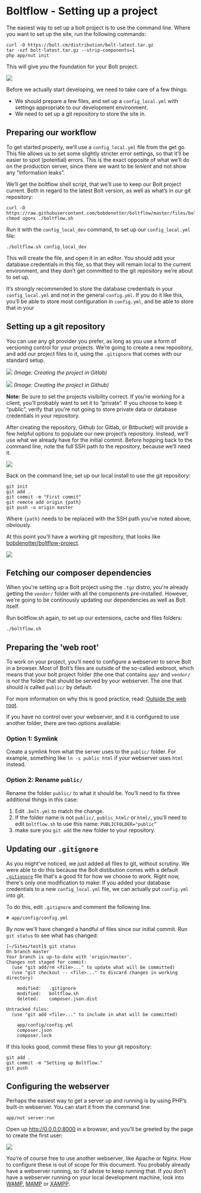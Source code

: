 Boltflow - Setting up a project
===============================


The easiest way to set up a bolt project is to use the command line. Where you
want to set up the site, run the following commands:

```
curl -O https://bolt.cm/distribution/bolt-latest.tar.gz
tar -xzf bolt-latest.tar.gz --strip-components=1
php app/nut init
```

This will give you the foundation for your Bolt project.

![](images/setup.png)

Before we actually start developing, we need to take care of a few things:

 - We should prepare a few files, and set up a `config_local.yml` with settings
   appropriate to our development environment.
 - We need to set up a git repository to store the site in.

## Preparing our workflow

To get started properly, we’ll use a `config_local.yml` file from the get go.
This file allows us to set some slightly stricter error settings, so that it’ll
be easier to spot (potential) errors. This is the exact opposite of what we’ll
do on the production server, since there we want to be _lenient_ and not show
any “information leaks”.

We’ll get the boltflow shell script, that we’ll use to keep our Bolt project
current. Both in regard to the latest Bolt version, as well as what’s in our
git repository:

```
curl -O https://raw.githubusercontent.com/bobdenotter/boltflow/master/files/boltflow.sh
chmod ugo+x ./boltflow.sh
```

Run it with the `config_local_dev` command, to set up our `config_local.yml` file:

```
./boltflow.sh config_local_dev
```

This will create the file, and open it in an editor. You should add your
database credentials in this file, so that they will remain local to the
current environment, and they don’t get committed to the git repository we’re
about to set up.

It’s strongly recommended to store the database credentials in your
`config_local.yml` and _not_ in the general `config.yml`. If you do it like
this, you’ll be able to store most configuration in `config.yml`, and be able
to store that in your

## Setting up a git repository

You can use any git provider you prefer, as long as you use a form of
versioning control for your projects. We’re going to create a new repository,
and add our project files to it, using the `.gitignore` that comes with our
standard setup.

![](images/gitlab_create.png)
_(Image: Creating the project in Gitlab)_

![](images/github_create.png)
_(Image: Creating the project in Github)_

**Note:** Be sure to set the projects visibility correct. If you’re working for
a client, you’ll probably want to set it to “private”. If you choose to keep it
“public”, verify that you’re not going to store private data or database
credentials in your repository.

After creating the repository, Github (or Gitlab, or Bitbucket) will provide a
few helpful options to populate our new project’s repository. Instead, we’ll
use what we already have for the initial commit.  Before hopping back to the
command line, note the full SSH path to the repository, because we’ll need it.

![](images/git_ssh_url.png)

Back on the command line, set up our local install to use the git repository:

```
git init
git add .
git commit -m "First commit"
git remote add origin {path}
git push -u origin master
```

Where `{path}` needs to be replaced with the SSH path you’ve noted above,
obviously.

At this point you’ll have a working git repository, that looks like
[bobdenotter/boltflow-project][].

![](images/github_project.png)

## Fetching our composer dependencies

When you're setting up a Bolt project using the `.tgz` distro, you're already
getting the `vendor/` folder with all the components pre-installed. However,
we're going to be continously updating our dependencies as well as Bolt itself.

Run boltflow.sh again, to set up our extensions, cache and files folders:

```
./boltflow.sh
```


## Preparing the 'web root'

To work on your project, you’ll need to configure a webserver to serve Bolt in
a browser. Most of Bolt’s files are outside of the so-called webroot, which
means that your bolt project folder (the one that contains `app/` and `vendor/`
is _not_ the folder that should be served by your webserver. The one that
should is called `public/` by default.

For more information on why this is good practice, read:
[Outside the web root][webroot].

If you have no control over your webserver, and it is configured to use another
folder, there are two options available:

### Option 1: Symlink

Create a symlink from what the server uses to the `public/` folder. For
example, something like `ln -s public html` if your webserver uses `html`
instead.

### Option 2: Rename `public/`

Rename the folder `public/` to what it should be. You’ll need to fix three
additional things in this case:

 1. Edit `.bolt.yml` to match the change.
 2. If the folder name is not `public/`, `public_html/` or `html/`, you’ll need
    to edit `boltflow.sh` to use this name:  `PUBLICFOLDER="public”`
 3. make sure you `git add` the new folder to your repository.

## Updating our `.gitignore`

As you might've noticed, we just added all files to git, without scrutiny. We
were able to do this because the Bolt distibution comes with a default
[`.gitignore`][gitignore] file that's a good fit for how we choose to work.
Right now, there's only one modification to make: If you added your database
credentials to a new `config_local.yml` file, we can actually put `config.yml`
into git.

To do this, edit `.gitignore` and comment the following line.

```
# app/config/config.yml
```

By now we'll have changed a handful of files since our initial commit. Run
`git status` to see what has changed:

```
[~/Sites/test]$ git status
On branch master
Your branch is up-to-date with 'origin/master'.
Changes not staged for commit:
  (use "git add/rm <file>..." to update what will be committed)
  (use "git checkout -- <file>..." to discard changes in working directory)

    modified:   .gitignore
    modified:   boltflow.sh
    deleted:    composer.json.dist

Untracked files:
  (use "git add <file>..." to include in what will be committed)

    app/config/config.yml
    composer.json
    composer.lock
```

If this looks good, commit these files to your git repository:

```
git add .
git commit -m "Setting up Boltflow."
git push
```

## Configuring the webserver

Perhaps the easiest way to get a server up and running is by using PHP’s
built-in webserver. You can start it from the command line:

```
app/nut server:run
```

Open up http://0.0.0.0:8000 in a browser, and you'll be greeted by the page
to create the first user:

![](images/firstuser.png)

You’re of course free to use another webserver, like Apache or Nginx. How to
configure these is out of scope for this document. You probably already have a
webserver running, so I’d advise to keep running that. If you don’t have a
webserver running on your local development machine, look into [WAMP][],
[MAMP][] or [XAMPP][].

[gitignore]: https://github.com/bolt/bolt-distribution/blob/master/extras/.gitignore
[bobdenotter/boltflow-project]: https://github.com/bobdenotter/boltflow-project
[WAMP]: http://www.ampps.com/
[MAMP]: https://www.mamp.info/en/
[XAMPP]: https://www.apachefriends.org/index.html
[webroot]: https://docs.bolt.cm/3.2/howto/troubleshooting-outside-webroot#what-s-the-point-of-doing-this
